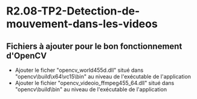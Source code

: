 # R2.08-TP2-Detection-de-mouvement-dans-les-videos
## Fichiers à ajouter pour le bon fonctionnement d'OpenCV

- Ajouter le ficher "opencv_world455d.dll" situé dans "opencv\build\x64\vc15\bin" au niveau de l'exécutable de l'application
- Ajouter le fichier "opencv_videoio_ffmpeg455_64.dll" situé dans "opencv\build\bin" au niveau de l'exécutable de l'application
